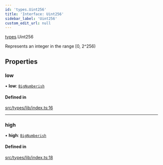 ```yaml
---
id: 'types.Uint256'
title: 'Interface: Uint256'
sidebar_label: 'Uint256'
custom_edit_url: null
---
```


[types](../namespaces/types.md).Uint256

Represents an integer in the range [0, 2^256)

## Properties

### low

• **low**: [`BigNumberish`](../namespaces/types.md#bignumberish)

#### Defined in

[src/types/lib/index.ts:16](https://github.com/0xs34n/starknet.js/blob/v5.14.1/src/types/lib/index.ts#L16)

---

### high

• **high**: [`BigNumberish`](../namespaces/types.md#bignumberish)

#### Defined in

[src/types/lib/index.ts:18](https://github.com/0xs34n/starknet.js/blob/v5.14.1/src/types/lib/index.ts#L18)
